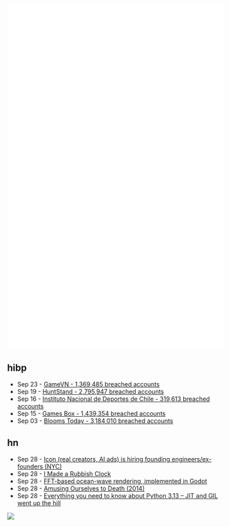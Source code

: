 ![Metrics](https://raw.githubusercontent.com/phixion/phixion/master/metrics.svg)

## hibp

<!--
for https://github.com/phixion/phixion/blob/main/.github/workflows/feeds.yml
-->
<!--START_SECTION:haveibeenpwnd-->
- Sep 23 - [GameVN - 1,369,485 breached accounts](https://haveibeenpwned.com/PwnedWebsites#GameVN)
- Sep 19 - [HuntStand - 2,795,947 breached accounts](https://haveibeenpwned.com/PwnedWebsites#HuntStand)
- Sep 16 - [Instituto Nacional de Deportes de Chile - 319,613 breached accounts](https://haveibeenpwned.com/PwnedWebsites#InstitutoNacionalDeDeportesDeChile)
- Sep 15 - [Games Box - 1,439,354 breached accounts](https://haveibeenpwned.com/PwnedWebsites#GamesBox)
- Sep 03 - [Blooms Today - 3,184,010 breached accounts](https://haveibeenpwned.com/PwnedWebsites#BloomsToday)
<!--END_SECTION:haveibeenpwnd-->

## hn

<!--
for https://github.com/phixion/phixion/blob/main/.github/workflows/feeds.yml
-->
<!--START_SECTION:hn-->
- Sep 28 - [Icon (real creators, AI ads) is hiring founding engineers/ex-founders (NYC)](https://icon.me/careers)
- Sep 28 - [I Made a Rubbish Clock](https://blog.jgc.org/2024/09/i-made-rubbish-clock.html)
- Sep 28 - [FFT-based ocean-wave rendering, implemented in Godot](https://github.com/2Retr0/GodotOceanWaves)
- Sep 28 - [Amusing Ourselves to Death (2014)](https://otpok.com/2014/01/03/amusing-ourselves-to-death/)
- Sep 28 - [Everything you need to know about Python 3.13 – JIT and GIL went up the hill](https://drew.silcock.dev/blog/everything-you-need-to-know-about-python-3-13/)
<!--END_SECTION:hn-->

<!--
for https://yhype.me
-->
![](https://hit.yhype.me/github/profile?user_id=13013670)
